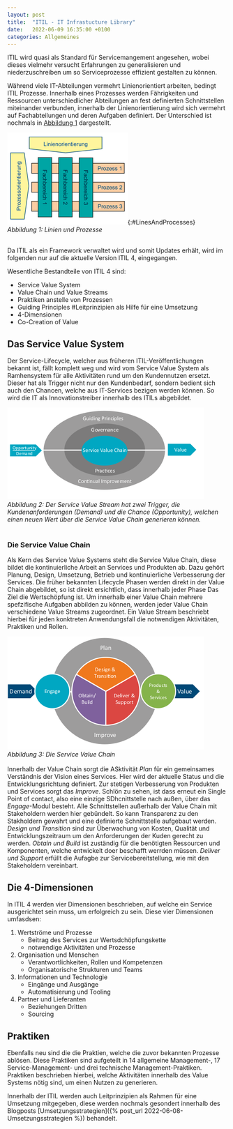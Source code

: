 ```yaml
---
layout: post
title:  "ITIL - IT Infrastucture Library"
date:   2022-06-09 16:35:00 +0100
categories: Allgemeines
---
```


ITIL wird quasi als Standard für Servicemangement angesehen, wobei dieses vielmehr versucht Erfahrungen zu generalisieren und niederzuschreiben um so Serviceprozesse effizient gestalten zu können. 

Während viele IT-Abteilungen vermehrt Linienorientiert arbeiten, bedingt ITIL Prozesse. Innerhalb eines Prozesses werden Fährigkeiten und Ressourcen unterschiedlicher Abteilungen an fest definierten Schnittstellen miteinander verbunden, innerhalb der Linienorientierung wird sich vermehrt auf Fachabteilungen und deren Aufgaben definiert. Der Unterschied ist nochmals in <a href="#LinesAndProcesses">Abbildung 1</a> dargestellt.

![Linie und Prozesse](/assets/Line-Process.png){:#LinesAndProcesses} <br>
*Abbildung 1: Linien und Prozesse*
<br>
<br>


Da ITIL als ein Framework verwaltet wird und somit Updates erhält, wird im folgenden nur auf die aktuelle Version ITIL 4, eingegangen. 

Wesentliche Bestandteile von ITIL 4 sind: 
- Service Value System
- Value Chain und Value Streams
- Praktiken anstelle von Prozessen 
- Guiding Principles #Leitprinzipien als Hilfe für eine Umsetzung
- 4-Dimensionen
- Co-Creation of Value

## Das Service Value System 
Der Service-Lifecycle, welcher aus früheren ITIL-Veröffentlichungen bekannt ist, fällt komplett weg und wird vom Service Value System als Ramhensystem für alle Aktivitäten rund um den Kundennutzen ersetzt. Dieser hat als Trigger nicht nur den Kundenbedarf, sondern bedient sich auch den Chancen, welche aus IT-Services bezigen werden können. So wird die IT als Innovationstreiber innerhalb des ITILs abgebildet.  

![Service Value Stream](/assets/Service_Value_Stream.png)
<BR>
*Abbildung 2: Der Service Value Stream hat zwei Trigger, die Kundenanforderungen (Demand) und die Chance (Opportunity), welchen einen neuen Wert über die Service Value Chain generieren können.*
<br>
<br>

### Die Service Value Chain

Als Kern des Service Value Systems steht die Service Value Chain, diese bildet die kontinuierliche Arbeit an Services und Produkten ab. Dazu gehört Planung, Design, Umsetzung, Betrieb und kontinuierliche Verbesserung der Services. Die früher bekannten Lifecycle Phasen werden direkt in der Value Chain abgebildet, so ist direkt ersichtlich, dass innerhalb jeder Phase Das Ziel die Wertschöpfung ist. Um innerhalb einer Value Chain mehrere spefzifische Aufgaben abbilden zu können, werden jeder Value Chain verschiedene Value Streams zugeordnet. Ein Value Stream beschriebt hierbei für jeden konktreten Anwendungsfall die notwendigen Aktivitäten, Praktiken und Rollen. 

![Service Value Chain](/assets/Service_Value_Chain.png)
<BR>
*Abbildung 3: Die Service Value Chain*
<br>
<br>
Innerhalb der Value Chain sorgt die ASktivität *Plan* für ein gemeinsames Verständnis der Vision eines Services. Hier wird der aktuelle Status und die Entwicklungsrichtung definiert. 
Zur stetigen Verbesserung von Produkten und Services sorgt das *Improve*. Schlön zu sehen, ist dass erneut ein Single Point of contact, also eine einzige SDhcnittstelle nach außen, über das *Engage*-Modul besteht. Alle Schnittstellen außerhalb der Value Chain mit Stakeholdern werden hier gebündelt. So kann Transparenz zu den Stakholdern gewahrt und eine definierte Schnittstelle aufgebaut werden. *Design und Transition* sind zur Überwachung von Kosten, Qualität und  Entwicklungszeitraum um den Anforderungen der Kuden gerecht zu werden. *Obtain und Build* ist zuständig für die benötigten Ressourcen und Komponenten, welche entwickelt doer beschafft werrden müssen. *Deliver und Support* erfüllt die Aufagbe zur Servicebereitstellung, wie mit den Stakeholdern vereinbart. 

## Die 4-Dimensionen 
In ITIL 4 werden vier Dimensionen beschrieben, auf welche ein Service ausgerichtet sein muss, um erfolgreich zu sein. Diese vier Dimensionen umfasdsen: 

1. Wertströme und Prozesse
    - Beitrag des Services zur Wertsdchöpfungskette 
    - notwendige Aktivitäten und Prozesse
2. Organisation und Menschen 
    - Verantwortlichkeiten, Rollen und Kompetenzen
    - Organisatorische Strukturen und Teams
3. Informationen und Technologie
    - Eingänge und Ausgänge
    - Automatisierung und Tooling
4. Partner und Lieferanten
    - Beziehungen Dritten 
    - Sourcing


## Praktiken
Ebenfalls neu sind die die Praktien, welche die zuvor bekannten Prozesse ablösen. 
Diese Praktiken sind aufgeteilt in 14 allgemeine Management-, 17 Service-Management- und drei technische Management-Praktiken. Praktiken beschrieben hierbei, welche Aktivitäten innerhalb des Value Systems nötig sind, um einen Nutzen zu generieren.

Innerhalb der ITIL werden auch Leitprinzipien als Rahmen für eine Umsetzung mitgegeben, diese werden nochmals gesondert innerhalb des Blogposts [Umsetzungsstrategien]({% post_url 2022-06-08-Umsetzungsstrategien %}) behandelt.

